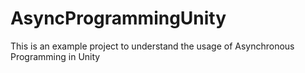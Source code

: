 # AsyncProgrammingUnity

This is an example project to understand the usage of Asynchronous Programming in Unity
